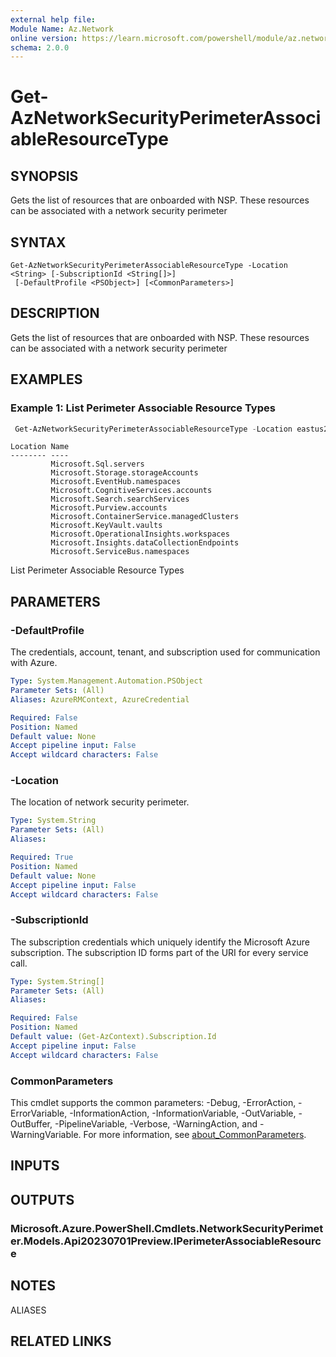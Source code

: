 ```yaml
---
external help file:
Module Name: Az.Network
online version: https://learn.microsoft.com/powershell/module/az.network/get-aznetworksecurityperimeterassociableresourcetype
schema: 2.0.0
---
```


# Get-AzNetworkSecurityPerimeterAssociableResourceType

## SYNOPSIS
Gets the list of resources that are onboarded with NSP.
These resources can be associated with a network security perimeter

## SYNTAX

```
Get-AzNetworkSecurityPerimeterAssociableResourceType -Location <String> [-SubscriptionId <String[]>]
 [-DefaultProfile <PSObject>] [<CommonParameters>]
```

## DESCRIPTION
Gets the list of resources that are onboarded with NSP.
These resources can be associated with a network security perimeter

## EXAMPLES

### Example 1: List Perimeter Associable Resource Types
```powershell
 Get-AzNetworkSecurityPerimeterAssociableResourceType -Location eastus2euap
```

```output
Location Name
-------- ----
         Microsoft.Sql.servers
         Microsoft.Storage.storageAccounts
         Microsoft.EventHub.namespaces
         Microsoft.CognitiveServices.accounts
         Microsoft.Search.searchServices
         Microsoft.Purview.accounts
         Microsoft.ContainerService.managedClusters
         Microsoft.KeyVault.vaults
         Microsoft.OperationalInsights.workspaces
         Microsoft.Insights.dataCollectionEndpoints
         Microsoft.ServiceBus.namespaces
```

List Perimeter Associable Resource Types

## PARAMETERS

### -DefaultProfile
The credentials, account, tenant, and subscription used for communication with Azure.

```yaml
Type: System.Management.Automation.PSObject
Parameter Sets: (All)
Aliases: AzureRMContext, AzureCredential

Required: False
Position: Named
Default value: None
Accept pipeline input: False
Accept wildcard characters: False
```

### -Location
The location of network security perimeter.

```yaml
Type: System.String
Parameter Sets: (All)
Aliases:

Required: True
Position: Named
Default value: None
Accept pipeline input: False
Accept wildcard characters: False
```

### -SubscriptionId
The subscription credentials which uniquely identify the Microsoft Azure subscription.
The subscription ID forms part of the URI for every service call.

```yaml
Type: System.String[]
Parameter Sets: (All)
Aliases:

Required: False
Position: Named
Default value: (Get-AzContext).Subscription.Id
Accept pipeline input: False
Accept wildcard characters: False
```

### CommonParameters
This cmdlet supports the common parameters: -Debug, -ErrorAction, -ErrorVariable, -InformationAction, -InformationVariable, -OutVariable, -OutBuffer, -PipelineVariable, -Verbose, -WarningAction, and -WarningVariable. For more information, see [about_CommonParameters](http://go.microsoft.com/fwlink/?LinkID=113216).

## INPUTS

## OUTPUTS

### Microsoft.Azure.PowerShell.Cmdlets.NetworkSecurityPerimeter.Models.Api20230701Preview.IPerimeterAssociableResource

## NOTES

ALIASES

## RELATED LINKS

